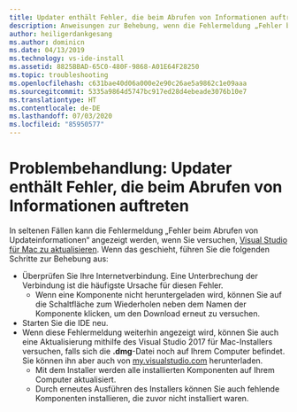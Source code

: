```yaml
---
title: Updater enthält Fehler, die beim Abrufen von Informationen auftreten
description: Anweisungen zur Behebung, wenn die Fehlermeldung „Fehler beim Abrufen von Updateinformationen“ in Visual Studio 2017 für Mac angezeigt wird
author: heiligerdankgesang
ms.author: dominicn
ms.date: 04/13/2019
ms.technology: vs-ide-install
ms.assetid: 8825BBAD-65C0-480F-9868-A01E64F28250
ms.topic: troubleshooting
ms.openlocfilehash: c631bae40d06a000e2e90c26ae5a9862c1e09aaa
ms.sourcegitcommit: 5335a9864d5747bc917ed28d4ebeade3076b10e7
ms.translationtype: HT
ms.contentlocale: de-DE
ms.lasthandoff: 07/03/2020
ms.locfileid: "85950577"
---
```

# <a name="troubleshooting-updater-has-errors-retrieving-information"></a>Problembehandlung: Updater enthält Fehler, die beim Abrufen von Informationen auftreten

In seltenen Fällen kann die Fehlermeldung „Fehler beim Abrufen von Updateinformationen“ angezeigt werden, wenn Sie versuchen, [Visual Studio für Mac zu aktualisieren](update.md). Wenn das geschieht, führen Sie die folgenden Schritte zur Behebung aus:

- Überprüfen Sie Ihre Internetverbindung. Eine Unterbrechung der Verbindung ist die häufigste Ursache für diesen Fehler.
  - Wenn eine Komponente nicht heruntergeladen wird, können Sie auf die Schaltfläche zum Wiederholen neben dem Namen der Komponente klicken, um den Download erneut zu versuchen.
- Starten Sie die IDE neu.
- Wenn diese Fehlermeldung weiterhin angezeigt wird, können Sie auch eine Aktualisierung mithilfe des Visual Studio 2017 für Mac-Installers versuchen, falls sich die **.dmg**-Datei noch auf Ihrem Computer befindet. Sie können ihn aber auch von [my.visualstudio.com](https://my.visualstudio.com/Downloads?q=Visual%20Studio%20for%20Mac) herunterladen.
  - Mit dem Installer werden alle installierten Komponenten auf Ihrem Computer aktualisiert.
  - Durch erneutes Ausführen des Installers können Sie auch fehlende Komponenten installieren, die zuvor nicht installiert waren.
